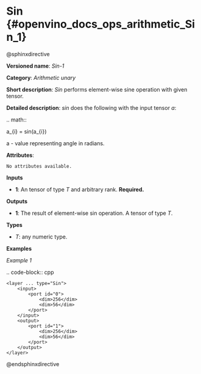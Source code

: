 # Sin {#openvino_docs_ops_arithmetic_Sin_1}

@sphinxdirective

**Versioned name**: *Sin-1*

**Category**: *Arithmetic unary*

**Short description**: *Sin* performs element-wise sine operation with given tensor.

**Detailed description**: *sin* does the following with the input tensor *a*:

.. math::

   a_{i} = sin(a_{i})


a - value representing angle in radians.

**Attributes**:

    No attributes available.

**Inputs**

* **1**: An tensor of type *T* and arbitrary rank. **Required.**

**Outputs**

* **1**: The result of element-wise sin operation. A tensor of type *T*.

**Types**

* *T*: any numeric type.


**Examples**

*Example 1*

.. code-block:: cpp 

    <layer ... type="Sin">
        <input>
            <port id="0">
                <dim>256</dim>
                <dim>56</dim>
            </port>
        </input>
        <output>
            <port id="1">
                <dim>256</dim>
                <dim>56</dim>
            </port>
        </output>
    </layer>

@endsphinxdirective
